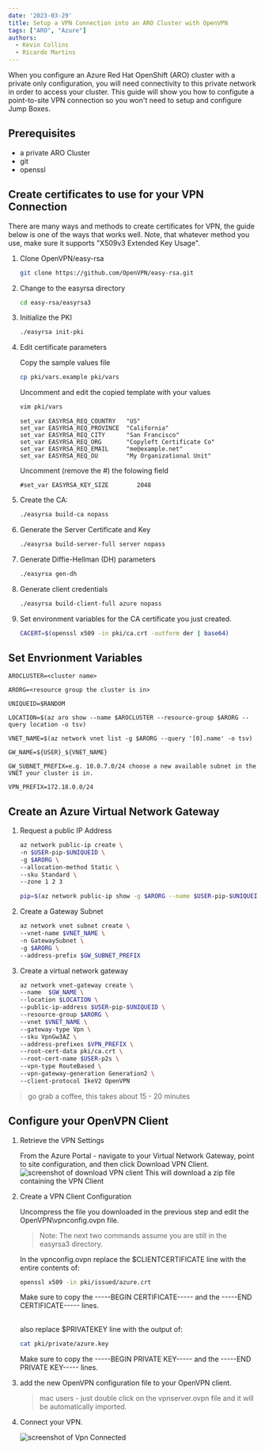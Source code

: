 ```yaml
---
date: '2023-03-29'
title: Setup a VPN Connection into an ARO Cluster with OpenVPN
tags: ["ARO", "Azure"]
authors:
  - Kevin Collins
  - Ricardo Martins
---
```


When you configure an Azure Red Hat OpenShift (ARO) cluster with a private only configuration, you will need connectivity to this private network in order to access your cluster. This guide will show you how to configute a point-to-site VPN connection so you won't need to setup and configure Jump Boxes.

## Prerequisites

* a private ARO Cluster
* git
* openssl

## Create certificates to use for your VPN Connection
There are many ways and methods to create certificates for VPN, the guide below is one of the ways that works well.  Note, that whatever method you use, make sure it supports "X509v3 Extended Key Usage".

1. Clone OpenVPN/easy-rsa

   ```bash
   git clone https://github.com/OpenVPN/easy-rsa.git
   ```

1. Change to the easyrsa directory

   ```bash
   cd easy-rsa/easyrsa3
   ```

1. Initialize the PKI

   ```bash
   ./easyrsa init-pki
   ```

1. Edit certificate parameters

   Copy the sample values file

   ```bash
   cp pki/vars.example pki/vars
   ```
   
   Uncomment and edit the copied template with your values

   ```bash
   vim pki/vars
   ```

   ```
   set_var EASYRSA_REQ_COUNTRY   "US"
   set_var EASYRSA_REQ_PROVINCE  "California"
   set_var EASYRSA_REQ_CITY      "San Francisco"
   set_var EASYRSA_REQ_ORG       "Copyleft Certificate Co"
   set_var EASYRSA_REQ_EMAIL     "me@example.net"
   set_var EASYRSA_REQ_OU        "My Organizational Unit"
   ```

   Uncomment (remove the #) the folowing field
   
   ```
   #set_var EASYRSA_KEY_SIZE        2048
   ```

1. Create the CA:

   ```bash
   ./easyrsa build-ca nopass
   ```

1. Generate the Server Certificate and Key

   ```bash
   ./easyrsa build-server-full server nopass
   ```

1. Generate Diffie-Hellman (DH) parameters

   ```bash
   ./easyrsa gen-dh
   ```

1. Generate client credentials

   ```bash
   ./easyrsa build-client-full azure nopass
   ```

1. Set environment variables for the CA certificate you just created.

   ```bash
   CACERT=$(openssl x509 -in pki/ca.crt -outform der | base64)
   ```


## Set Envrionment Variables

```
AROCLUSTER=<cluster name>

ARORG=<resource group the cluster is in>

UNIQUEID=$RANDOM

LOCATION=$(az aro show --name $AROCLUSTER --resource-group $ARORG --query location -o tsv)

VNET_NAME=$(az network vnet list -g $ARORG --query '[0].name' -o tsv)

GW_NAME=${USER}_${VNET_NAME}

GW_SUBNET_PREFIX=e.g. 10.0.7.0/24 choose a new available subnet in the VNET your cluster is in.

VPN_PREFIX=172.18.0.0/24
```

## Create an Azure Virtual Network Gateway
1. Request a public IP Address

   ```bash
   az network public-ip create \
   -n $USER-pip-$UNIQUEID \
   -g $ARORG \
   --allocation-method Static \
   --sku Standard \
   --zone 1 2 3

   pip=$(az network public-ip show -g $ARORG --name $USER-pip-$UNIQUEID --query "ipAddress" -o tsv)
   ```

1. Create a Gateway Subnet

   ```bash
   az network vnet subnet create \
   --vnet-name $VNET_NAME \
   -n GatewaySubnet \
   -g $ARORG \
   --address-prefix $GW_SUBNET_PREFIX
   ```

1. Create a virtual network gateway

   ```bash
   az network vnet-gateway create \
   --name  $GW_NAME \
   --location $LOCATION \
   --public-ip-address $USER-pip-$UNIQUEID \
   --resource-group $ARORG \
   --vnet $VNET_NAME \
   --gateway-type Vpn \
   --sku VpnGw3AZ \
   --address-prefixes $VPN_PREFIX \
   --root-cert-data pki/ca.crt \
   --root-cert-name $USER-p2s \
   --vpn-type RouteBased \
   --vpn-gateway-generation Generation2 \
   --client-protocol IkeV2 OpenVPN
   ```
> go grab a coffee, this takes about 15 - 20 minutes

## Configure your OpenVPN Client
1. Retrieve the VPN Settings

   From the Azure Portal - navigate to your Virtual Network Gateway, point to site configuration, and then click Download VPN Client.
   ![screenshot of download VPN client](./images/p2s.png)
   This will download a zip file containing the VPN Client

1. Create a VPN Client Configuration

   Uncompress the file you downloaded in the previous step and edit the OpenVPN\vpnconfig.ovpn file.
   >Note: The next two commands assume you are still in the easyrsa3 directory.

   In the vpnconfig.ovpn replace the $CLIENTCERTIFICATE line with the entire contents of:

   ```bash
   openssl x509 -in pki/issued/azure.crt
   ```
   Make sure to copy the -----BEGIN CERTIFICATE----- and the -----END CERTIFICATE----- lines.<br><br>

   also replace $PRIVATEKEY line with the output of:
   ```bash
   cat pki/private/azure.key
   ```
   Make sure to copy the -----BEGIN PRIVATE KEY----- and the -----END PRIVATE KEY----- lines.

1. add the new OpenVPN configuration file to your OpenVPN client.
   > mac users - just double click on the vpnserver.ovpn file and it will be automatically imported.

1. Connect your VPN.

   ![screenshot of Vpn Connected](./images/connect-vpn-settings.png)
